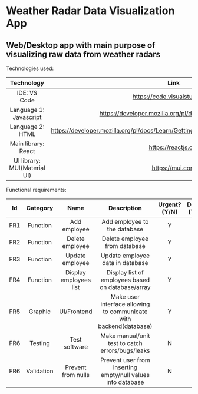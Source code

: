 # Weather Radar Data Visualization App
## Web/Desktop app with main purpose of visualizing raw data from weather radars



Technologies used:

| Technology | Link |
| :---: | :---: |
| IDE: VS Code | https://code.visualstudio.com |
| Language 1: Javascript | https://developer.mozilla.org/pl/docs/Web/JavaScript |
| Language 2: HTML | https://developer.mozilla.org/pl/docs/Learn/Getting_started_with_the_web/HTML_basics |
| Main library: React | https://reactjs.org |
| UI library: MUI(Material UI) | https://mui.com |



Functional requirements:

| Id | Category | Name | Description | Urgent?(Y/N) | Done?(Y/N) |
| :---: | :---: | :---: | :---: | :---: | :---: |
| FR1 | Function | Add employee | Add employee to the database | Y | Y |
| FR2 | Function | Delete employee | Delete employee from database | Y | Y |
| FR3 | Function | Update employee | Update employee data in database | Y | N |
| FR4 | Function | Display employees list | Display list of employees based on database/array  | Y | Y |
| FR5 | Graphic | UI/Frontend | Make user interface allowing to communicate with backend(database) | Y | Y |
| FR6 | Testing | Test software | Make manual/unit test to catch errors/bugs/leaks | N | N |
| FR6 | Validation | Prevent from nulls | Prevent user from inserting empty/null values into database | N | Y |
